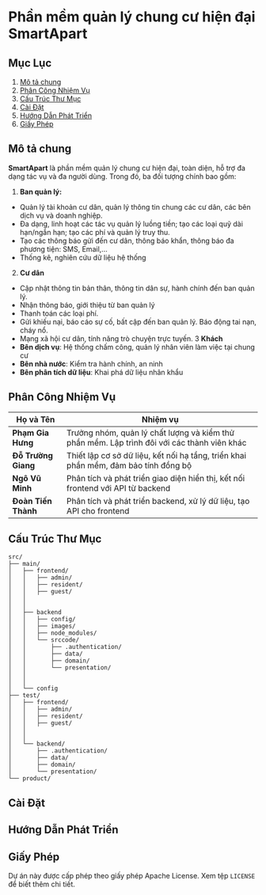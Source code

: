 # Phần mềm quản lý chung cư hiện đại SmartApart

## Mục Lục

1. [Mô tả chung](#mô-tả-chung)
2. [Phân Công Nhiệm Vụ](#phân-công-nhiệm-vụ)
3. [Cấu Trúc Thư Mục](#cấu-trúc-thư-mục)
4. [Cài Đặt](#cài-đặt)
5. [Hướng Dẫn Phát Triển](#hướng-dẫn-phát-triển)
6. [Giấy Phép](#giấy-phép)

## Mô tả chung

**SmartApart** là phần mềm quản lý chung cư hiện đại, toàn diện, hỗ trợ đa dạng tác vụ và đa người dùng.
Trong đó, ba đối tượng chính bao gồm:

1. **Ban quản lý:**

- Quản lý tài khoản cư dân, quản lý thông tin chung các cư dân, các bên dịch vụ và doanh nghiệp.
- Đa dạng, linh hoạt các tác vụ quản lý luồng tiền; tạo các loại quỹ dài hạn/ngắn hạn; tạo các phí và quản lý truy thu.
- Tạo các thông báo gửi đến cư dân, thông báo khẩn, thông báo đa phương tiện: SMS, Email,…
- Thống kê, nghiên cứu dữ liệu hệ thống

2. **Cư dân**

- Cập nhật thông tin bản thân, thông tin dân sự, hành chính đến ban quản lý.
- Nhận thông báo, giới thiệu từ ban quản lý
- Thanh toán các loại phí.
- Gửi khiếu nại, báo cáo sự cố, bất cập đến ban quản lý. Báo động tai nạn, cháy nổ.
- Mạng xã hội cư dân, tính năng trò chuyện trực tuyến.
  3 **Khách**
- **Bên dịch vụ**: Hệ thống chấm công, quản lý nhân viên làm việc tại chung cư
- **Bên nhà nước**: Kiểm tra hành chính, an ninh
- **Bên phân tích dữ liệu**: Khai phá dữ liệu nhân khẩu

## Phân Công Nhiệm Vụ


| Họ và Tên            | Nhiệm vụ                                                                                                        |
| ----------------------- | ----------------------------------------------------------------------------------------------------------------- |
| **Phạm Gia Hưng**     | Trưởng nhóm, quản lý chất lượng và kiểm thử phần mềm. Lập trình đôi với các thành viên khác |
| **Đỗ Trường Giang** | Thiết lập cơ sở dữ liệu, kết nối hạ tầng, triển khai phần mềm, đảm bảo tính đồng bộ           |
| **Ngô Vũ Minh**       | Phân tích và phát triển giao diện hiển thị, kết nối frontend với API từ backend                       |
| **Đoàn Tiến Thành** | Phân tích và phát triển backend, xử lý dữ liệu, tạo API cho frontend                                    |

## Cấu Trúc Thư Mục

```
src/
├── main/
│   ├── frontend/
│   │   ├── admin/
│   │   ├── resident/
│   │   ├── guest/
│   │
│   │
│   ├── backend
│   │   ├── config/
│   │   ├── images/
│   │   ├── node_modules/
│   │   └── srccode/
│   │       ├── .authentication/
│   │       ├── data/
│   │       ├── domain/
│   │       └── presentation/
│   │
│   │
│   └── config
├── test/
│   ├── frontend/
│   │   ├── admin/
│   │   ├── resident/
│   │   ├── guest/
│   │
│   │
│   └── backend/
│       ├── .authentication/
│       ├── data/
│       ├── domain/
│       └── presentation/
└── product/
```

## Cài Đặt


## Hướng Dẫn Phát Triển


## Giấy Phép
Dự án này được cấp phép theo giấy phép Apache License. Xem tệp `LICENSE` để biết thêm chi tiết.
